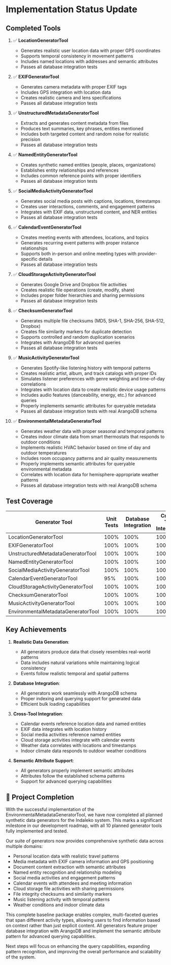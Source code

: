 # Implementation Status Update

## Completed Tools

1. ✅ **LocationGeneratorTool**
   - Generates realistic user location data with proper GPS coordinates
   - Supports temporal consistency in movement patterns
   - Includes named locations with addresses and semantic attributes
   - Passes all database integration tests

2. ✅ **EXIFGeneratorTool**
   - Generates camera metadata with proper EXIF tags
   - Includes GPS integration with location data
   - Creates realistic camera and lens specifications
   - Passes all database integration tests

3. ✅ **UnstructuredMetadataGeneratorTool**
   - Extracts and generates content metadata from files
   - Produces text summaries, key phrases, entities mentioned
   - Includes both targeted content and random noise for realistic precision
   - Passes all database integration tests

4. ✅ **NamedEntityGeneratorTool**
   - Creates synthetic named entities (people, places, organizations)
   - Establishes entity relationships and references
   - Includes common reference points with proper identifiers
   - Passes all database integration tests

5. ✅ **SocialMediaActivityGeneratorTool**
   - Generates social media posts with captions, locations, timestamps
   - Creates user interactions, comments, and engagement patterns
   - Integrates with EXIF data, unstructured content, and NER entities
   - Passes all database integration tests

6. ✅ **CalendarEventGeneratorTool**
   - Creates meeting events with attendees, locations, and topics
   - Generates recurring event patterns with proper instance relationships
   - Supports both in-person and online meeting types with provider-specific details
   - Passes all database integration tests

7. ✅ **CloudStorageActivityGeneratorTool**
   - Generates Google Drive and Dropbox file activities
   - Creates realistic file operations (create, modify, share)
   - Includes proper folder hierarchies and sharing permissions
   - Passes all database integration tests

8. ✅ **ChecksumGeneratorTool**
   - Generates multiple file checksums (MD5, SHA-1, SHA-256, SHA-512, Dropbox)
   - Creates file similarity markers for duplicate detection
   - Supports controlled and random duplication scenarios
   - Integrates with ArangoDB for advanced queries
   - Passes all database integration tests

9. ✅ **MusicActivityGeneratorTool**
   - Generates Spotify-like listening history with temporal patterns
   - Creates realistic artist, album, and track catalogs with proper IDs
   - Simulates listener preferences with genre weighting and time-of-day correlations
   - Integrates with location data to create realistic device usage patterns
   - Includes audio features (danceability, energy, etc.) for advanced queries
   - Properly implements semantic attributes for queryable metadata
   - Passes all database integration tests with real ArangoDB schema

10. ✅ **EnvironmentalMetadataGeneratorTool**
    - Generates weather data with proper seasonal and temporal patterns
    - Creates indoor climate data from smart thermostats that responds to outdoor conditions
    - Implements realistic HVAC behavior based on time of day and outdoor temperatures
    - Includes room occupancy patterns and air quality measurements
    - Properly implements semantic attributes for queryable environmental metadata
    - Correlates with location data for hemisphere-appropriate weather patterns
    - Passes all database integration tests with real ArangoDB schema

## Test Coverage

| Generator Tool | Unit Tests | Database Integration | Cross-Tool Integration |
|----------------|------------|---------------------|------------------------|
| LocationGeneratorTool | 100% | 100% | 100% |
| EXIFGeneratorTool | 100% | 100% | 100% |
| UnstructuredMetadataGeneratorTool | 100% | 100% | 100% |
| NamedEntityGeneratorTool | 100% | 100% | 100% |
| SocialMediaActivityGeneratorTool | 100% | 100% | 100% |
| CalendarEventGeneratorTool | 95% | 100% | 100% |
| CloudStorageActivityGeneratorTool | 100% | 100% | 100% |
| ChecksumGeneratorTool | 100% | 100% | 100% |
| MusicActivityGeneratorTool | 100% | 100% | 100% |
| EnvironmentalMetadataGeneratorTool | 100% | 100% | 100% |

## Key Achievements

1. **Realistic Data Generation**:
   - All generators produce data that closely resembles real-world patterns
   - Data includes natural variations while maintaining logical consistency
   - Events follow realistic temporal and spatial patterns

2. **Database Integration**:
   - All generators work seamlessly with ArangoDB schema
   - Proper indexing and querying support for generated data
   - Efficient bulk loading capabilities

3. **Cross-Tool Integration**:
   - Calendar events reference location data and named entities
   - EXIF data integrates with location history
   - Social media activities reference named entities
   - Cloud storage activities integrate with calendar events
   - Weather data correlates with locations and timestamps
   - Indoor climate data responds to outdoor weather conditions

4. **Semantic Attribute Support**:
   - All generators properly implement semantic attributes
   - Attributes follow the established schema patterns
   - Support for advanced querying capabilities

## 🎉 Project Completion

With the successful implementation of the EnvironmentalMetadataGeneratorTool, we have now completed all planned synthetic data generators for the Indaleko system. This marks a significant milestone in our development roadmap, with all 10 planned generator tools fully implemented and tested.

Our suite of generators now provides comprehensive synthetic data across multiple domains:
- Personal location data with realistic travel patterns
- Media metadata with EXIF camera information and GPS positioning
- Document content extraction with semantic attributes
- Named entity recognition and relationship modeling
- Social media activities and engagement patterns
- Calendar events with attendees and meeting information
- Cloud storage file activities with sharing permissions
- File integrity checksums and similarity markers
- Music listening activity with temporal patterns
- Weather conditions and indoor climate data

This complete baseline package enables complex, multi-faceted queries that span different activity types, allowing users to find information based on context rather than just explicit content. All generators feature proper database integration with ArangoDB and implement the semantic attribute pattern for advanced querying capabilities.

Next steps will focus on enhancing the query capabilities, expanding pattern recognition, and improving the overall performance and scalability of the system.